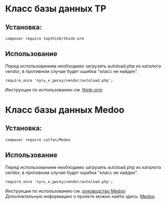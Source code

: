 # Класс базы данных TP
## Установка:
```
composer require topthink/think-orm
```
## Использование
Перед использованием необходимо загрузить autoload.php из каталога vendor, в противном случае будет ошибка "класс не найден".
```
require_once 'путь_к_диску/vendor/autoload.php';
```

Инструкции по использованию см. [think-orm](https://github.com/top-think/think-orm)

# Класс базы данных Medoo
## Установка:
```
composer require catfan/Medoo
```
## Использование
Перед использованием необходимо загрузить autoload.php из каталога vendor, в противном случае будет ошибка "класс не найден".
```
require_once 'путь_к_диску/vendor/autoload.php';
```
Инструкции по использованию см. [руководство Medoo](https://medoo.in/doc)
Дополнительную информацию о проекте можно найти здесь: [Medoo](https://github.com/catfan/Medoo)

